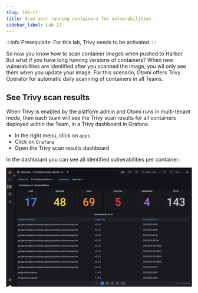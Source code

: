 ```yaml
---
slug: lab-17
title: Scan your running containers for vulnerabilities
sidebar_label: Lab 17
---
```


:::info
Prerequisite: For this lab, Trivy needs to be activated.
:::

So now you know how to scan container images when pushed to Harbor. But what if you have long running versions of containers? When new vulnerabilities are identified after you scanned the image, you wil only see them when you update your image. For this scenario, Otomi offers Trivy Operator for automatic daily scanning of containers in all Teams.

## See Trivy scan results

When Trivy is enabled by the platform admin and Otomi runs in multi-tenant mode, then each team will see the Trivy scan results for all containers deployed within the Team, in a Trivy dashboard in Grafana.

- In the right menu, click on `apps`
- Click on `Grafana`
- Open the Trivy scan results dashboard

In the dashboard you can see all identified vulnerabilities per container:

![kubecfg](../../img/trivy-dashboard.png)



